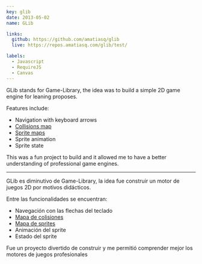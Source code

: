```yaml
---
key: glib
date: 2013-05-02
name: GLib

links:
  github: https://github.com/amatiasq/glib
  live: https://repos.amatiasq.com/glib/test/

labels:
  - Javascript
  - RequireJS
  - Canvas
---
```


GLib stands for Game-Library, the idea was to build a simple 2D game engine for leaning proposes.

Features include:
- Navigation with keyboard arrows
- [Collisions map](https://github.com/amatiasq/glib/blob/master/test/main.js#L11-L15)
- [Sprite maps](https://github.com/amatiasq/glib/blob/master/test/map.js)
- Sprite animation
- Sprite state

This was a fun project to build and it allowed me to have a better understanding of professional game engines.

---

GLib es diminutivo de Game-Library, la idea fue construir un motor de juegos 2D por motivos didácticos.

Entre las funcionalidades se encuentran:
- Navegación con las flechas del teclado
- [Mapa de colisiones](https://github.com/amatiasq/glib/blob/master/test/main.js#L11-L15)
- [Mapa de sprites](https://github.com/amatiasq/glib/blob/master/test/map.js)
- Animación del sprite
- Estado del sprite

Fue un proyecto divertido de construir y me permitió comprender mejor los motores de juegos profesionales
